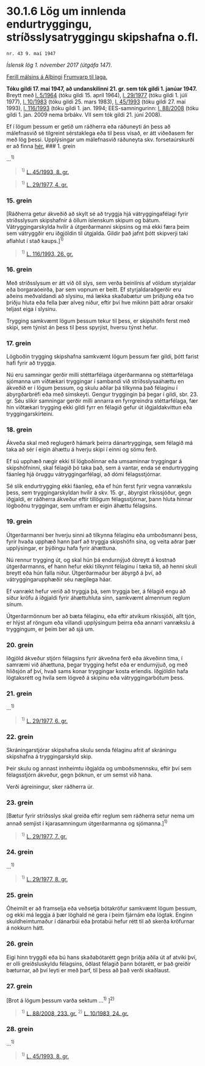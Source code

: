 # 30.1.6 Lög um innlenda endurtryggingu, stríðsslysatryggingu skipshafna o.fl.

`nr. 43 9. maí 1947`

_Íslensk lög 1. nóvember 2017 (útgáfa 147)._

[Ferill málsins á Alþingi](https://www.althingi.is/thingstorf/thingmalalistar-eftir-thingum/ferill/?ltg=66&mnr=48)
[Frumvarp til laga.](https://www.althingi.is/altext/66/s/pdf/0074.pdf)

**Tóku gildi 17. maí 1947, að undanskilinni 21. gr. sem tók gildi 1. janúar 1947.**
Breytt með
[l. 5/1964](https://althingi.is/altext/stjtnr.html#1964005) (tóku gildi 15. apríl 1964),
[l. 29/1977](https://althingi.is/altext/stjtnr.html#1977029) (tóku gildi 1. júlí 1977),
[l. 10/1983](https://althingi.is/altext/stjtnr.html#1983010) (tóku gildi 25. mars 1983),
[l. 45/1993](https://althingi.is/altext/stjt/1993.045.html) (tóku gildi 27. maí 1993),
[l. 116/1993](https://althingi.is/altext/stjt/1993.116.html) (tóku gildi 1. jan. 1994;
EES-samningurinn:
[l. 88/2008](https://althingi.is/altext/stjt/2008.088.html) (tóku gildi 1. jan. 2009 nema brbákv. VII sem tók gildi 21. júní 2008).

Ef í lögum þessum er getið um ráðherra eða ráðuneyti án þess að málefnasvið sé tilgreint sérstaklega eða til þess vísað, er átt viðeðasem fer með lög þessi. Upplýsingar um málefnasvið ráðuneyta skv. forsetaúrskurði er að finna [hér.](2017015.md) ### 1. grein

…<sup>1)</sup> 

> <sup>1)</sup> [L. 45/1993, 8. gr.](https://althingi.is/altext/stjt/1993.045.html)

> <sup>1)</sup> [L. 29/1977, 4. gr.](https://althingi.is/altext/stjtnr.html#1977029?g4)

### 15. grein

[Ráðherra getur ákveðið að skylt sé að tryggja hjá vátryggingafélagi fyrir stríðsslysum skipshafnir á öllum íslenskum skipum og bátum. Vátryggingarskylda hvílir á útgerðarmanni skipsins og má ekki færa þeim sem vátryggðir eru iðgjöldin til útgjalda. Gildir það jafnt þótt skipverji taki aflahlut í stað kaups.]<sup>1)</sup> 

> <sup>1)</sup> [L. 116/1993, 26. gr.](https://althingi.is/altext/stjt/1993.116.html)

### 16. grein

Með stríðsslysum er átt við öll slys, sem verða beinlínis af völdum styrjaldar eða borgaraóeirða, þar sem vopnum er beitt. Ef styrjaldaraðgerðir eru aðeins meðvaldandi að slysinu, má lækka skaðabætur um þriðjung eða tvo þriðju hluta eða fella þær alveg niður, eftir því hve mikinn þátt aðrar orsakir teljast eiga í slysinu.

Trygging samkvæmt lögum þessum tekur til þess, er skipshöfn ferst með skipi, sem týnist án þess til þess spyrjist, hversu týnst hefur.

### 17. grein

Lögboðin trygging skipshafna samkvæmt lögum þessum fær gildi, þótt farist hafi fyrir að tryggja.

Nú eru samningar gerðir milli stéttarfélaga útgerðarmanna og stéttarfélaga sjómanna um víðtækari tryggingar í sambandi við stríðsslysaáhættu en ákveðið er í lögum þessum, og skulu aðilar þá tilkynna það félaginu í ábyrgðarbréfi eða með símskeyti. Gengur tryggingin þá þegar í gildi, sbr. 23. gr. Séu slíkir samningar gerðir milli annarra en fyrrgreindra stéttarfélaga, fær hin víðtækari trygging ekki gildi fyrr en félagið gefur út iðgjaldakvittun eða tryggingarskírteini.

### 18. grein

Ákveða skal með reglugerð hámark þeirra dánartrygginga, sem félagið má taka að sér í eigin áhættu á hverju skipi í einni og sömu ferð.

Ef sú upphæð nægir ekki til lögboðinnar eða umsaminnar tryggingar á skipshöfninni, skal félagið þó taka það, sem á vantar, enda sé endurtrygging fáanleg hjá öruggu vátryggingarfélagi, að dómi félagsstjórnar.

Sé slík endurtrygging ekki fáanleg, eða ef hún ferst fyrir vegna vanrækslu þess, sem tryggingarskyldan hvílir á skv. 15. gr., ábyrgist ríkissjóður, gegn iðgjaldi, er ráðherra ákveður eftir tillögum félagsstjórnar, þann hluta hinnar lögboðnu tryggingar, sem umfram er eigin áhættu félagsins.

### 19. grein

Útgerðarmanni ber hverju sinni að tilkynna félaginu eða umboðsmanni þess, fyrir hvaða upphæð hann þarf að tryggja skipshöfn sína, og veita aðrar þær upplýsingar, er þýðingu hafa fyrir áhættuna.

Nú rennur trygging út, og skal hún þá endurnýjuð óbreytt á kostnað útgerðarmanns, ef hann hefur ekki tilkynnt félaginu í tæka tíð, að henni skuli breytt eða hún falla niður. Útgerðarmaður ber ábyrgð á því, að vátryggingarupphæðir séu nægilega háar.

Ef vanrækt hefur verið að tryggja þá, sem tryggja ber, á félagið engu að síður kröfu á iðgjaldi fyrir áhættuhluta sinn, samkvæmt almennum reglum sínum.

Útgerðarmönnum ber að bæta félaginu, eða eftir atvikum ríkissjóði, allt tjón, er hlýst af röngum eða villandi upplýsingum þeirra eða annarri vanrækslu á tryggingum, er þeim ber að sjá um.

### 20. grein

Iðgjöld ákveður stjórn félagsins fyrir ákveðna ferð eða ákveðinn tíma, í samræmi við áhættuna, þegar trygging hefst eða er endurnýjuð, og með hliðsjón af því, hvað sams konar tryggingar kosta erlendis. Iðgjöldin hafa lögtaksrétt og hvíla sem lögveð á skipinu eða vátryggingarbótum þess.

### 21. grein

…<sup>1)</sup> 

> <sup>1)</sup> [L. 29/1977, 6. gr.](https://althingi.is/altext/stjtnr.html#1977029?g6)

### 22. grein

Skráningarstjórar skipshafna skulu senda félaginu afrit af skráningu skipshafna á tryggingarskyld skip.

Þeir skulu og annast innheimtu iðgjalda og umboðsmennsku, eftir því sem félagsstjórn ákveður, gegn þóknun, er um semst við hana.

Verði ágreiningur, sker ráðherra úr.

### 23. grein

[Bætur fyrir stríðsslys skal greiða eftir reglum sem ráðherra setur nema um annað semjist í kjarasamningum útgerðarmanna og sjómanna.]<sup>1)</sup> 

> <sup>1)</sup> [L. 29/1977, 7. gr.](https://althingi.is/altext/stjtnr.html#1977029?g7)

### 24. grein

…<sup>1)</sup> 

> <sup>1)</sup> [L. 29/1977, 8. gr.](https://althingi.is/altext/stjtnr.html#1977029?g8)

### 25. grein

Óheimilt er að framselja eða veðsetja bótakröfur samkvæmt lögum þessum, og ekki má leggja á þær löghald né gera í þeim fjárnám eða lögtak. Enginn skuldheimtumaður í dánarbúi eða þrotabúi hefur rétt til að skerða kröfurnar á nokkurn hátt.

### 26. grein

Eigi hinn tryggði eða bú hans skaðabótarétt gegn þriðja aðila út af atviki því, er olli greiðsluskyldu félagsins, öðlast félagið þann bótarétt, er það greiðir bæturnar, að því leyti er með þarf, til þess að það verði skaðlaust.

### 27. grein

[Brot á lögum þessum varða sektum …<sup>1)</sup> ]<sup>2)</sup> 

> <sup>1)</sup> [L. 88/2008, 233. gr.](https://althingi.is/altext/stjt/2008.088.html#G233) <sup>2)</sup> [L. 10/1983, 24. gr.](https://althingi.is/altext/stjtnr.html#1983010?g24)

### 28. grein

…<sup>1)</sup> 

> <sup>1)</sup> [L. 45/1993, 8. gr.](https://althingi.is/altext/stjt/1993.045.html)
